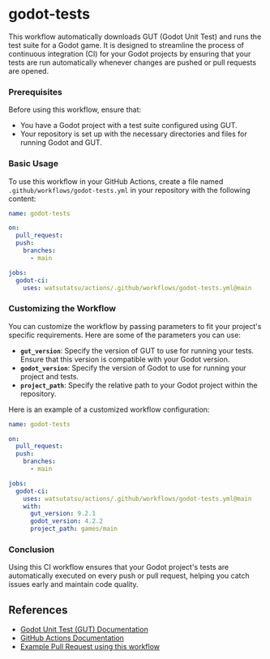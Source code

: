 # godot-tests

This workflow automatically downloads GUT (Godot Unit Test) and runs the test suite for a Godot game. It is designed to streamline the process of continuous integration (CI) for your Godot projects by ensuring that your tests are run automatically whenever changes are pushed or pull requests are opened.

### Prerequisites

Before using this workflow, ensure that:
- You have a Godot project with a test suite configured using GUT.
- Your repository is set up with the necessary directories and files for running Godot and GUT.

### Basic Usage

To use this workflow in your GitHub Actions, create a file named `.github/workflows/godot-tests.yml` in your repository with the following content:

```yaml
name: godot-tests

on:
  pull_request:
  push:
    branches:
      - main

jobs:
  godot-ci:
    uses: watsutatsu/actions/.github/workflows/godot-tests.yml@main
```

### Customizing the Workflow

You can customize the workflow by passing parameters to fit your project's specific requirements. Here are some of the parameters you can use:

- **`gut_version`**: Specify the version of GUT to use for running your tests. Ensure that this version is compatible with your Godot version.
- **`godot_version`**: Specify the version of Godot to use for running your project and tests.
- **`project_path`**: Specify the relative path to your Godot project within the repository.

Here is an example of a customized workflow configuration:

```yaml
name: godot-tests

on:
  pull_request:
  push:
    branches:
      - main

jobs:
  godot-ci:
    uses: watsutatsu/actions/.github/workflows/godot-tests.yml@main
    with:
      gut_version: 9.2.1
      godot_version: 4.2.2
      project_path: games/main
```

### Conclusion

Using this CI workflow ensures that your Godot project's tests are automatically executed on every push or pull request, helping you catch issues early and maintain code quality.

## References

- [Godot Unit Test (GUT) Documentation](https://github.com/bitwes/Gut)
- [GitHub Actions Documentation](https://docs.github.com/en/actions)
- [Example Pull Request using this workflow](https://github.com/watsutatsu/test-godot/pull/7)